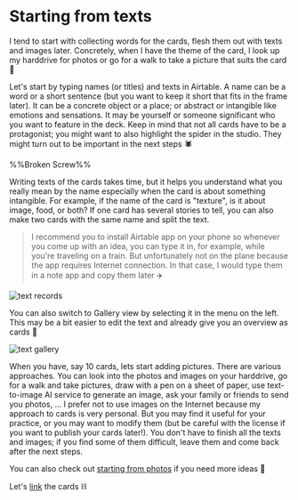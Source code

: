 Starting from texts
========

I tend to start with collecting words for the cards, flesh them out with texts and images later. Concretely, when I have the theme of the card, I look up my harddrive for photos or go for a walk to take a picture that suits the card :telescope:

Let's start by typing names (or titles) and texts in Airtable. A name can be a word or a short sentence (but you want to keep it short that fits in the frame later). It can be a concrete object or a place; or abstract or intangible like emotions and sensations. It may be yourself or someone significant who you want to feature in the deck. Keep in mind that not all cards have to be a protagonist; you might want to also highlight the spider in the studio. They might turn out to be important in the next steps :spider:

%%Broken Screw%%

Writing texts of the cards takes time, but it helps you understand what you really mean by the name especially when the card is about something intangible. For example, if the name of the card is "texture", is it about image, food, or both? If one card has several stories to tell, you can also make two cards with the same name and split the text.

> I recommend you to install Airtable app on your phone so whenever you come up with an idea, you can type it in, for example, while you're traveling on a train. But unfortunately not on the plane because the app requires Internet connection. In that case, I would type them in a note app and copy them later :airplane:

![text records](https://cdn.glitch.global/61984d65-52b6-418b-b420-2547b4acca3d/airtable-text-records.png?v=1693831790160)

You can also switch to Gallery view by selecting it in the menu on the left. This may be a bit easier to edit the text and already give you an overview as cards :flower_playing_cards:

![text gallery](https://cdn.glitch.global/61984d65-52b6-418b-b420-2547b4acca3d/airtable-text-gallery.png?v=1693832230370)

When you have, say 10 cards, lets start adding pictures. There are various approaches. You can look into the photos and images on your harddrive, go for a walk and take pictures, draw with a pen on a sheet of paper, use text-to-image AI service to generate an image, ask your family or friends to send you photos, ... I prefer not to use images on the Internet because my approach to cards is very personal. But you may find it useful for your practice, or you may want to modify them (but be careful with the license if you want to publish your cards later!). You don't have to finish all the texts and images; if you find some of them difficult, leave them and come back after the next steps.

You can also check out [starting from photos](#doc/photos) if you need more ideas :eyes:

Let's [link](#doc/links) the cards :chains:
